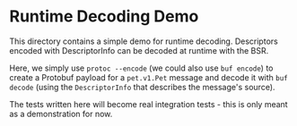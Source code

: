# Runtime Decoding Demo

This directory contains a simple demo for runtime decoding.
Descriptors encoded with DescriptorInfo can be decoded at runtime
with the BSR.

Here, we simply use `protoc --encode` (we could also use `buf encode`)
to create a Protobuf payload for a `pet.v1.Pet` message and decode it
with `buf decode` (using the `DescriptorInfo` that describes the
message's source).

The tests written here will become real integration tests - this is
only meant as a demonstration for now.
